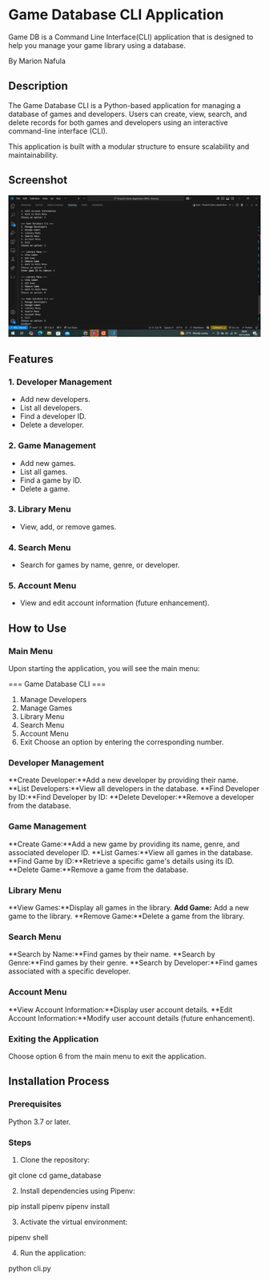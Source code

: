 # Game Database CLI Application
Game DB is a Command Line Interface(CLI) application that is designed to help you manage your game library using a database.

By Marion Nafula

## Description
The Game Database CLI is a Python-based application for managing a database of games and developers. Users can create, view, search, and delete records for both games and developers using an interactive command-line interface (CLI).

This application is built with a modular structure to ensure scalability and maintainability.

## Screenshot
![alt text](image-1.png)

## Features
### 1. Developer Management
 - Add new developers.
 - List all developers.
 - Find a developer ID.
 - Delete a developer.

### 2. Game Management
 - Add new games.
 - List all games.
 - Find a game by ID.
 - Delete a game.

### 3. Library Menu
 - View, add, or remove games.

### 4. Search Menu
 - Search for games by name, genre, or developer.

### 5. Account Menu
 - View and edit account information (future enhancement).

## How to Use
### Main Menu
Upon starting the application, you will see the main menu:

=== Game Database CLI ===
1. Manage Developers
2. Manage Games
3. Library Menu
4. Search Menu
5. Account Menu
6. Exit
Choose an option by entering the corresponding number.

### Developer Management
**Create Developer:**Add a new developer by providing their name.
**List Developers:**View all developers in the database.
**Find Developer by ID:**Find Developer by ID:
**Delete Developer:**Remove a developer from the database.

### Game Management
**Create Game:**Add a new game by providing its name, genre, and associated developer ID.
**List Games:**View all games in the database.
**Find Game by ID:**Retrieve a specific game's details using its ID.
**Delete Game:**Remove a game from the database.

### Library Menu
**View Games:**Display all games in the library.
**Add Game:** Add a new game to the library.
**Remove Game:**Delete a game from the library.

### Search Menu
**Search by Name:**Find games by their name.
**Search by Genre:**Find games by their genre.
**Search by Developer:**Find games associated with a specific developer.

### Account Menu
**View Account Information:**Display user account details.
**Edit Account Information:**Modify user account details (future enhancement).

### Exiting the Application
Choose option 6 from the main menu to exit the application.

## Installation Process
### Prerequisites
Python 3.7 or later.

### Steps
1. Clone the repository:

git clone <repository-url>
cd game_database

2. Install dependencies using Pipenv:

pip install pipenv
pipenv install

3. Activate the virtual environment:

pipenv shell

4. Run the application:

python cli.py




